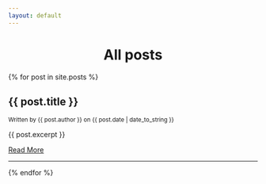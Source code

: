 ```yaml
---
layout: default
---
```


<h1 style="text-align:center">All posts</h1>

{% for post in site.posts %}
<h2>
{{ post.title }}
</h2>
<small>Written by {{ post.author }} on {{ post.date | date_to_string }}</small>
<p>{{ post.excerpt }}</p>
<a href="{{ post.url }}">Read More</a>
<hr>
{% endfor %}